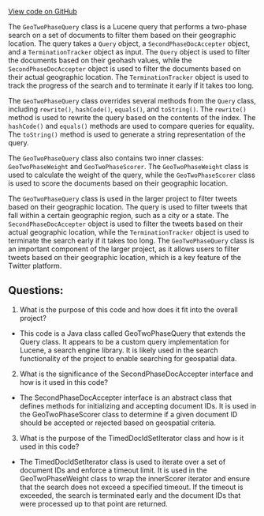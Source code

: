 [View code on GitHub](https://github.com/misbahsy/the-algorithm/src/java/com/twitter/search/earlybird/search/queries/GeoTwoPhaseQuery.java)

The `GeoTwoPhaseQuery` class is a Lucene query that performs a two-phase search on a set of documents to filter them based on their geographic location. The query takes a `Query` object, a `SecondPhaseDocAccepter` object, and a `TerminationTracker` object as input. The `Query` object is used to filter the documents based on their geohash values, while the `SecondPhaseDocAccepter` object is used to filter the documents based on their actual geographic location. The `TerminationTracker` object is used to track the progress of the search and to terminate it early if it takes too long.

The `GeoTwoPhaseQuery` class overrides several methods from the `Query` class, including `rewrite()`, `hashCode()`, `equals()`, and `toString()`. The `rewrite()` method is used to rewrite the query based on the contents of the index. The `hashCode()` and `equals()` methods are used to compare queries for equality. The `toString()` method is used to generate a string representation of the query.

The `GeoTwoPhaseQuery` class also contains two inner classes: `GeoTwoPhaseWeight` and `GeoTwoPhaseScorer`. The `GeoTwoPhaseWeight` class is used to calculate the weight of the query, while the `GeoTwoPhaseScorer` class is used to score the documents based on their geographic location.

The `GeoTwoPhaseQuery` class is used in the larger project to filter tweets based on their geographic location. The query is used to filter tweets that fall within a certain geographic region, such as a city or a state. The `SecondPhaseDocAccepter` object is used to filter the tweets based on their actual geographic location, while the `TerminationTracker` object is used to terminate the search early if it takes too long. The `GeoTwoPhaseQuery` class is an important component of the larger project, as it allows users to filter tweets based on their geographic location, which is a key feature of the Twitter platform.
## Questions: 
 1. What is the purpose of this code and how does it fit into the overall project?
- This code is a Java class called GeoTwoPhaseQuery that extends the Query class. It appears to be a custom query implementation for Lucene, a search engine library. It is likely used in the search functionality of the project to enable searching for geospatial data.

2. What is the significance of the SecondPhaseDocAccepter interface and how is it used in this code?
- The SecondPhaseDocAccepter interface is an abstract class that defines methods for initializing and accepting document IDs. It is used in the GeoTwoPhaseScorer class to determine if a given document ID should be accepted or rejected based on geospatial criteria.

3. What is the purpose of the TimedDocIdSetIterator class and how is it used in this code?
- The TimedDocIdSetIterator class is used to iterate over a set of document IDs and enforce a timeout limit. It is used in the GeoTwoPhaseWeight class to wrap the innerScorer iterator and ensure that the search does not exceed a specified timeout. If the timeout is exceeded, the search is terminated early and the document IDs that were processed up to that point are returned.